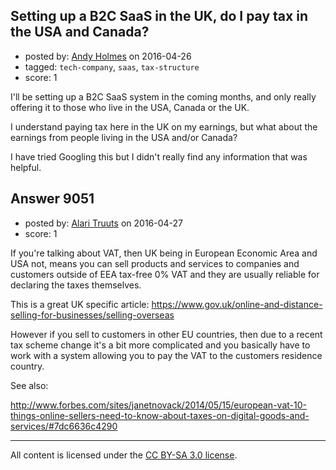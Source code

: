 ## Setting up a B2C SaaS in the UK, do I pay tax in the USA and Canada?

- posted by: [Andy Holmes](https://stackexchange.com/users/1595018/andy-holmes) on 2016-04-26
- tagged: `tech-company`, `saas`, `tax-structure`
- score: 1

I'll be setting up a B2C SaaS system in the coming months, and only really offering it to those who live in the USA, Canada or the UK.

I understand paying tax here in the UK on my earnings, but what about the earnings from people living in the USA and/or Canada?

I have tried Googling this but I didn't really find any information that was helpful.



## Answer 9051

- posted by: [Alari Truuts](https://stackexchange.com/users/5357302/alari-truuts) on 2016-04-27
- score: 1

If you're talking about VAT, then UK being in European Economic Area and USA not, means you can sell products and services to companies and customers outside of EEA tax-free 0% VAT and they are usually reliable for declaring the taxes themselves.

This is a great UK specific article: https://www.gov.uk/online-and-distance-selling-for-businesses/selling-overseas

 However if you sell to customers in other EU countries, then due to a recent tax scheme change it's a bit more complicated and you basically have to work with a system allowing you to pay the VAT to the customers residence country.

See also:

http://www.forbes.com/sites/janetnovack/2014/05/15/european-vat-10-things-online-sellers-need-to-know-about-taxes-on-digital-goods-and-services/#7dc6636c4290





---

All content is licensed under the [CC BY-SA 3.0 license](https://creativecommons.org/licenses/by-sa/3.0/).
